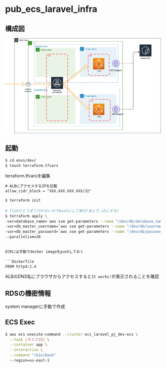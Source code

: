 # pub_ecs_laravel_infra

## 構成図

![](./docs/インフラ構成図.png)

## 起動

```bash
$ cd envs/dev/ 
$ touch terraform.tfvars
```

terraform.tfvarsを編集

```
# ALBにアクセスするIPを記載
allow_cidr_block = "XXX.XXX.XXX.XXX/32"
```


```bash
$ terraform init

# fishだとうまく行かないのでbashにして実行(あとで.shにする)
$ terraform apply \
-var=database_name=`aws ssm get-parameters --name "/dev/db/database_name" --region=us-east-1 --with-decryption | jq  -r ".Parameters[].Value"` \
-var=db_master_username=`aws ssm get-parameters --name "/dev/db/username" --region=us-east-1 --with-decryption | jq  -r ".Parameters[].Value"` \
-var=db_master_password=`aws ssm get-parameters --name "/dev/db/password" --region=us-east-1 --with-decryption | jq  -r ".Parameters[].Value"` \
--parallelism=30
```
```

ECRには手動でdocker imageをpushしておく

```Dockerfile
FROM httpd:2.4
```

ALBのDNS名にブラウザからアクセスすると`It works!`が表示されることを確認

## RDSの機密情報
system managerに手動で作成

## ECS Exec

```bash
$ aws ecs execute-command --cluster ecs_laravel_pj_dev-ecs \
  --task [タスクID] \
  --container app \
  --interactive \
  --command "/bin/bash"
  --region=us-east-1
```

